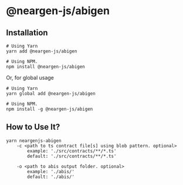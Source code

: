 # @neargen-js/abigen


## Installation  

```
# Using Yarn
yarn add @neargen-js/abigen

# Using NPM.
npm install @neargen-js/abigen
```

Or, for global usage

```
# Using Yarn
yarn global add @neargen-js/abigen

# Using NPM.
npm install -g @neargen-js/abigen
```


## How to Use It?

```
yarn neargenjs-abigen 
    -c <path to ts contract file[s] using blob pattern. optional>
        example: './src/contracts/**/*.ts'
        default: './src/contracts/**/*.ts'

    -o <path to abis output folder. optional>
        example: './abis/'
        default: './abis/'        
```